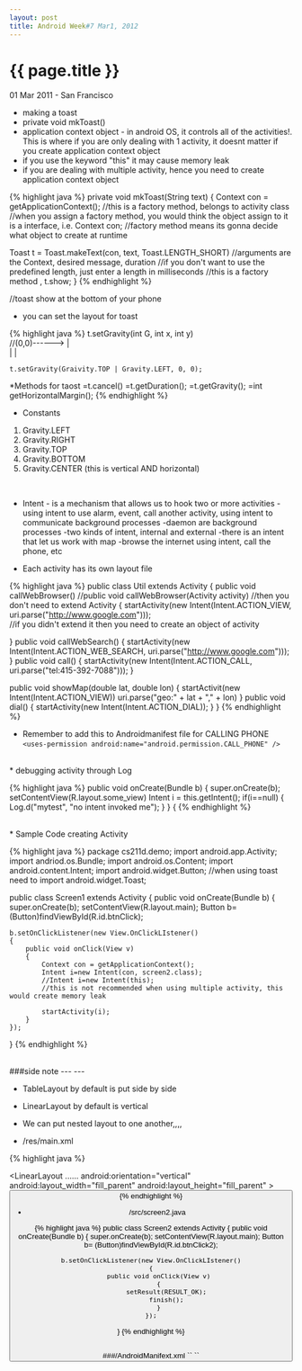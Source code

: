 ```yaml
---
layout: post
title: Android Week#7 Mar1, 2012
---
```


{{ page.title }}
================

<p class="meta">01 Mar 2011 - San Francisco</p>

* making a toast
* private void mkToast()
* application context object - in android OS, it controls all of the activities!. This is where
if you are only dealing with 1 activity, it doesnt matter if you create application context object
* if you use the keyword "this" it may cause memory leak
* if you are dealing with multiple activity, hence you need to create application context object

{% highlight java %}
private void mkToast(String text)
{
Context con = getApplicationContext(); 
//this is a factory method, belongs to activity class
//when you assign a factory method, you would think the object assign to it is a interface, i.e. Context con;
//factory method means its gonna decide what object to create at runtime

Toast t = Toast.makeText(con, text, Toast.LENGTH_SHORT) 
//arguments are the Context, desired message, duration
//if you don't want to use the predefined length, just enter a length in milliseconds
//this is a factory method ,
t.show;
}
{% endhighlight %}

//toast show at the bottom of your phone

* you can set the layout for toast

{% highlight java %}
	t.setGravity(int G, int x, int y)      
	//(0,0)------>
		   |	
		   |
		   |
		
	t.setGravity(Graivity.TOP | Gravity.LEFT, 0, 0);
*Methods for taost
	=t.cancel()
	=t.getDuration();
	=t.getGravity();
	=int getHorizontalMargin();
{% endhighlight %}
* Constants
 1. Gravity.LEFT
 2. Gravity.RIGHT
 3. Gravity.TOP
 4. Gravity.BOTTOM
 5. Gravity.CENTER (this is vertical AND horizontal)
	
</br>

* Intent - is a mechanism that allows us to hook two or more activities
		-using intent to use alarm, event, call another activity, using intent to communicate background processes
		-daemon are background processes
		-two kinds of intent, internal and external
		-there is an intent that let us work with map
		-browse the internet using intent, call the phone, etc
		
* Each activity has its own layout file

{% highlight java %}
public class Util extends Activity
{
public void callWebBrowser()  //public void callWebBrowser(Activity activity) 
							  //then you don't need to extend Activity
{
	startActivity(new Intent(Intent.ACTION_VIEW, uri.parse("http://www.google.com")));		
	//if you didn't extend it then you need to create an object of activity
	
}
public void callWebSearch()
{
 startActivity(new Intent(Intent.ACTION_WEB_SEARCH, uri.parse("http://www.google.com")));
}
public void call()
{
	startActivity(new Intent(Intent.ACTION_CALL, uri.parse("tel:415-392-7088")));
}

public void showMap(double lat, double lon)
{
	startActivit(new Intent(Intent.ACTION_VIEW))
	uri.parse("geo:" + lat + "," + lon)
}
public void dial()
{
	startActivity(new Intent(Intent.ACTION_DIAL));
}
}
{% endhighlight %}

* Remember to add this to Androidmanifest file for CALLING PHONE `<uses-permission android:name="android.permission.CALL_PHONE" />`

<br/>
* debugging activity through Log

{% highlight java %}
public void onCreate(Bundle b)
{
	super.onCreate(b);
	setContentView(R.layout.some_view)
	Intent i = this.getIntent();
	if(i==null)
	{
		Log.d("mytest", "no intent invoked me");
	}
}
{
{% endhighlight %}


<br/>
* Sample Code creating Activity

{% highlight java %}
package cs211d.demo;
import android.app.Activity;
import andriod.os.Bundle;
import android.os.Content;
import android.content.Intent;
import android.widget.Button;   //when using toast need to import android.widget.Toast;

public class Screen1 extends Activity
{
	public void onCreate(Bundle b)
	{
		super.onCreate(b);
		setContentView(R.layout.main);
		Button b= (Button)findViewById(R.id.btnClick);
	
	b.setOnClickListener(new View.OnClickLIstener()
	{
		public void onClick(View v)
		{
			Context con = getApplicationContext();
			Intent i=new Intent(con, screen2.class); 
			//Intent i=new Intent(this); 
			//this is not recommended when using multiple activity, this would create memory leak
			
			startActivity(i);	
		}
	});
}
{% endhighlight %}

<br/>
###side note
<LinearLayout ....>
	<TextView 
		---
		---
	/>
	<TableLayout....>
		---
		---
	</TableLayout>
</LinearLayout>

* TableLayout by default is put side by side
* LinearLayout by default is vertical 
*  We can put nested layout to one another,,,,


* /res/main.xml

{% highlight java %}
<?xml ------?>
<LinearLayout ......
	android:orientation="vertical"
	android:layout_width="fill_parent"
	android:layout_height="fill_parent"
	>
<TextView 
	android: layout_width="fill_parent"
	android:layout_height="wrap_content"
	android:text="you are in 1st screen"
	/>
<Button
	android:id="@id/btnClick"
	android:layout_width="wrap_content"
	android:layout_height="wrape_content"
	android:text="open new screen"
	/>
</LinearLayout>
{% endhighlight %}

* /src/screen2.java

{% highlight java %}
public class Screen2 extends Activity
{
	public void onCreate(Bundle b)
	{
		super.onCreate(b);
		setContentView(R.layout.main);
		Button b= (Button)findViewById(R.id.btnClick2);
	
	b.setOnClickListener(new View.OnClickLIstener()
	{
		public void onClick(View v)
		{
			setResult(RESULT_OK);
			finish();
		}
	});
}
{% endhighlight %}

<br/>
###/AndroidManifext.xml
`<activity class=".Screen2" android:label="Screen2">`
`</activity>`










